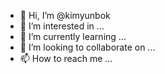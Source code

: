 - 👋 Hi, I’m @kimyunbok
- 👀 I’m interested in ...
- 🌱 I’m currently learning ...
- 💞️ I’m looking to collaborate on ...
- 📫 How to reach me ...

<!---
kimyunbok/kimyunbok is a ✨ special ✨ repository because its `README.md` (this file) appears on your GitHub profile.
You can click the Preview link to take a look at your changes.
--->
